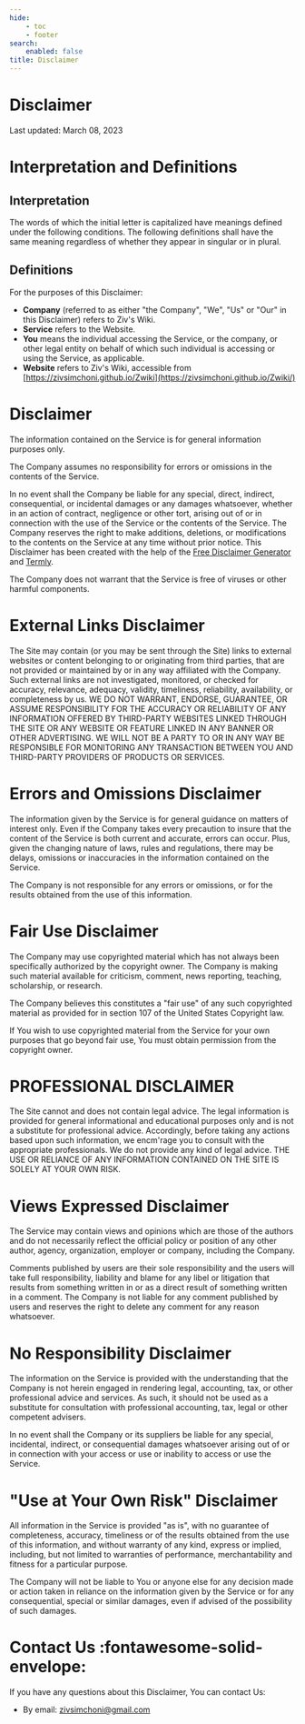 ```yaml
---
hide:
    - toc
    - footer
search:
    enabled: false
title: Disclaimer
---
```


# Disclaimer

Last updated: March 08, 2023

# Interpretation and Definitions

## Interpretation

The words of which the initial letter is capitalized have meanings defined under the following conditions.
The following definitions shall have the same meaning regardless of whether they appear in singular or in plural.

## Definitions

For the purposes of this Disclaimer:

-   **Company** (referred to as either "the Company", "We", "Us" or "Our" in this Disclaimer) refers to Ziv&#39;s Wiki.
-   **Service** refers to the Website.
-   **You** means the individual accessing the Service, or the company, or other legal entity on behalf of which such individual is accessing or using the Service, as applicable.
-   **Website** refers to Ziv&#39;s Wiki, accessible from [https://zivsimchoni.github.io/Zwiki](https://zivsimchoni.github.io/Zwiki/)

# Disclaimer

The information contained on the Service is for general information purposes only.

The Company assumes no responsibility for errors or omissions in the contents of the Service.

In no event shall the Company be liable for any special, direct, indirect, consequential, or incidental damages or any damages whatsoever, whether in an action of contract, negligence or other tort, arising out of or in connection with the use of the Service or the contents of the Service. The Company reserves the right to make additions, deletions, or modifications to the contents on the Service at any time without prior notice. This Disclaimer has been created with the help of the [Free Disclaimer Generator](https://www.freeprivacypolicy.com/free-disclaimer-generator/) and [Termly](https://www.termly.io/).

The Company does not warrant that the Service is free of viruses or other harmful components.

# External Links Disclaimer

The Site may contain (or you may be sent through the Site) links to external websites or content belonging to or originating from third parties, that are not provided or maintained by or in any way affiliated with the Company.
Such external links are not investigated, monitored, or checked for accuracy, relevance, adequacy, validity, timeliness, reliability, availability, or completeness by us. WE DO NOT WARRANT,
ENDORSE, GUARANTEE, OR ASSUME RESPONSIBILITY FOR THE ACCURACY OR RELIABILITY OF ANY INFORMATION OFFERED BY THIRD-PARTY WEBSITES LINKED
THROUGH THE SITE OR ANY WEBSITE OR FEATURE LINKED IN ANY BANNER OR OTHER ADVERTISING. WE WILL NOT BE A PARTY TO OR IN ANY WAY BE RESPONSIBLE
FOR MONITORING ANY TRANSACTION BETWEEN YOU AND THIRD-PARTY PROVIDERS OF PRODUCTS OR SERVICES.

# Errors and Omissions Disclaimer

The information given by the Service is for general guidance on matters of interest only. Even if the Company takes every precaution to insure that the content of the Service is both current and accurate, errors can occur. Plus, given the changing nature of laws, rules and regulations, there may be delays, omissions or inaccuracies in the information contained on the Service.

The Company is not responsible for any errors or omissions, or for the results obtained from the use of this information.

# Fair Use Disclaimer

The Company may use copyrighted material which has not always been specifically authorized by the copyright owner. The Company is making such material available for criticism, comment, news reporting, teaching, scholarship, or research.

The Company believes this constitutes a "fair use" of any such copyrighted material as provided for in section 107 of the United States Copyright law.

If You wish to use copyrighted material from the Service for your own purposes that go beyond fair use, You must obtain permission from the copyright owner.

# PROFESSIONAL DISCLAIMER

The Site cannot and does not contain legal advice. The legal information is provided for general informational and educational purposes only and is not a substitute for professional advice.
Accordingly, before taking any actions based upon such information, we encm'rage you to consult with the appropriate professionals. We do not provide any kind of legal advice. THE USE
OR RELIANCE OF ANY INFORMATION CONTAINED ON THE SITE IS SOLELY AT YOUR OWN RISK.

# Views Expressed Disclaimer

The Service may contain views and opinions which are those of the authors and do not necessarily reflect the official policy or position of any other author, agency, organization, employer or company, including the Company.

Comments published by users are their sole responsibility and the users will take full responsibility, liability and blame for any libel or litigation that results from something written in or as a direct result of something written in a comment. The Company is not liable for any comment published by users and reserves the right to delete any comment for any reason whatsoever.

# No Responsibility Disclaimer

The information on the Service is provided with the understanding that the Company is not herein engaged in rendering legal, accounting, tax, or other professional advice and services. As such, it should not be used as a substitute for consultation with professional accounting, tax, legal or other competent advisers.

In no event shall the Company or its suppliers be liable for any special, incidental, indirect, or consequential damages whatsoever arising out of or in connection with your access or use or inability to access or use the Service.

# "Use at Your Own Risk" Disclaimer

All information in the Service is provided "as is", with no guarantee of completeness, accuracy, timeliness or of the results obtained from the use of this information, and without warranty of any kind, express or implied, including, but not limited to warranties of performance, merchantability and fitness for a particular purpose.

The Company will not be liable to You or anyone else for any decision made or action taken in reliance on the information given by the Service or for any consequential, special or similar damages, even if advised of the possibility of such damages.

# Contact Us :fontawesome-solid-envelope:

If you have any questions about this Disclaimer, You can contact Us:

-   By email: zivsimchoni@gmail.com
